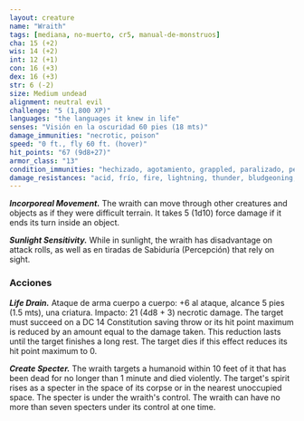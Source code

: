 ```yaml
---
layout: creature
name: "Wraith"
tags: [mediana, no-muerto, cr5, manual-de-monstruos]
cha: 15 (+2)
wis: 14 (+2)
int: 12 (+1)
con: 16 (+3)
dex: 16 (+3)
str: 6 (-2)
size: Medium undead
alignment: neutral evil
challenge: "5 (1,800 XP)"
languages: "the languages it knew in life"
senses: "Visión en la oscuridad 60 pies (18 mts)"
damage_immunities: "necrotic, poison"
speed: "0 ft., fly 60 ft. (hover)"
hit_points: "67 (9d8+27)"
armor_class: "13"
condition_immunities: "hechizado, agotamiento, grappled, paralizado, petrificado, envenenado, prone, restrained"
damage_resistances: "acid, frío, fire, lightning, thunder, bludgeoning, piercing, and slashing from nonmagical weapons that aren't silvered"
---
```


***Incorporeal Movement.*** The wraith can move through other creatures and objects as if they were difficult terrain. It takes 5 (1d10) force damage if it ends its turn inside an object.

***Sunlight Sensitivity.*** While in sunlight, the wraith has disadvantage on attack rolls, as well as en tiradas de Sabiduría (Percepción) that rely on sight.

### Acciones

***Life Drain.*** Ataque de arma cuerpo a cuerpo: +6 al ataque, alcance 5 pies (1.5 mts), una criatura. Impacto: 21 (4d8 + 3) necrotic damage. The target must succeed on a DC 14 Constitution saving throw or its hit point maximum is reduced by an amount equal to the damage taken. This reduction lasts until the target finishes a long rest. The target dies if this effect reduces its hit point maximum to 0.

***Create Specter.*** The wraith targets a humanoid within 10 feet of it that has been dead for no longer than 1 minute and died violently. The target's spirit rises as a specter in the space of its corpse or in the nearest unoccupied space. The specter is under the wraith's control. The wraith can have no more than seven specters under its control at one time.